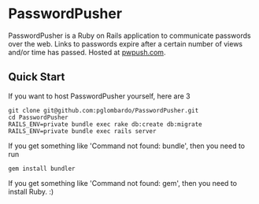 # PasswordPusher

PasswordPusher is a Ruby on Rails application to communicate passwords over the web. Links to passwords expire after a certain number of views and/or time has passed. Hosted at [pwpush.com](http://www.pwpush.com).

## Quick Start

If you want to host PasswordPusher yourself, here are 3 

    git clone git@github.com:pglombardo/PasswordPusher.git
    cd PasswordPusher
    RAILS_ENV=private bundle exec rake db:create db:migrate
    RAILS_ENV=private bundle exec rails server

If you get something like 'Command not found: bundle', then you need to run

    gem install bundler
    
If you get something like 'Command not found: gem', then you need to install Ruby. :)
